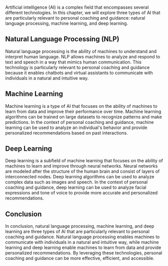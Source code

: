 
Artificial intelligence (AI) is a complex field that encompasses several different technologies. In this chapter, we will explore three types of AI that are particularly relevant to personal coaching and guidance: natural language processing, machine learning, and deep learning.

Natural Language Processing (NLP)
---------------------------------

Natural language processing is the ability of machines to understand and interpret human language. NLP allows machines to analyze and respond to text and speech in a way that mimics human communication. This technology is particularly relevant to personal coaching and guidance because it enables chatbots and virtual assistants to communicate with individuals in a natural and intuitive way.

Machine Learning
----------------

Machine learning is a type of AI that focuses on the ability of machines to learn from data and improve their performance over time. Machine learning algorithms can be trained on large datasets to recognize patterns and make predictions. In the context of personal coaching and guidance, machine learning can be used to analyze an individual's behavior and provide personalized recommendations based on past interactions.

Deep Learning
-------------

Deep learning is a subfield of machine learning that focuses on the ability of machines to learn and improve through neural networks. Neural networks are modeled after the structure of the human brain and consist of layers of interconnected nodes. Deep learning algorithms can be used to analyze complex data such as images and speech. In the context of personal coaching and guidance, deep learning can be used to analyze facial expressions and tone of voice to provide more accurate and personalized recommendations.

Conclusion
----------

In conclusion, natural language processing, machine learning, and deep learning are three types of AI that are particularly relevant to personal coaching and guidance. Natural language processing enables machines to communicate with individuals in a natural and intuitive way, while machine learning and deep learning enable machines to learn from data and provide personalized recommendations. By leveraging these technologies, personal coaching and guidance can be more effective, efficient, and accessible.
